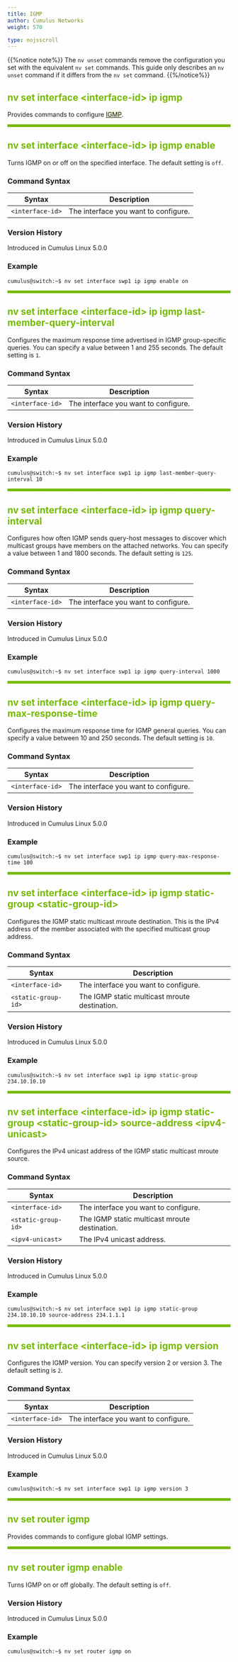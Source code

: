 ```yaml
---
title: IGMP
author: Cumulus Networks
weight: 570

type: nojsscroll
---
```

<style>
h { color: RGB(118,185,0)}
</style>
{{%notice note%}}
The `nv unset` commands remove the configuration you set with the equivalent `nv set` commands. This guide only describes an `nv unset` command if it differs from the `nv set` command.
{{%/notice%}}

## <h>nv set interface \<interface-id\> ip igmp</h>

Provides commands to configure <span style="background-color:#F5F5DC">[IGMP](## "Internet Group Management Protocol")</span>.

<HR STYLE="BORDER: DASHED RGB(118,185,0) 0.5PX;BACKGROUND-COLOR: RGB(118,185,0);HEIGHT: 4.0PX;"/>

## <h>nv set interface \<interface-id\> ip igmp enable</h>

Turns IGMP on or off on the specified interface. The default setting is `off`.

### Command Syntax

| Syntax |  Description   |
| ---------  | -------------- |
| `<interface-id>` |  The interface you want to configure. |

### Version History

Introduced in Cumulus Linux 5.0.0

### Example

```
cumulus@switch:~$ nv set interface swp1 ip igmp enable on
```

<HR STYLE="BORDER: DASHED RGB(118,185,0) 0.5PX;BACKGROUND-COLOR: RGB(118,185,0);HEIGHT: 4.0PX;"/>

## <h>nv set interface \<interface-id\> ip igmp last-member-query-interval</h>

Configures the maximum response time advertised in IGMP group-specific queries. You can specify a value between 1 and 255 seconds. The default setting is `1`.

### Command Syntax

| Syntax |  Description   |
| ---------  | -------------- |
| `<interface-id>` |  The interface you want to configure. |

### Version History

Introduced in Cumulus Linux 5.0.0

### Example

```
cumulus@switch:~$ nv set interface swp1 ip igmp last-member-query-interval 10
```

<HR STYLE="BORDER: DASHED RGB(118,185,0) 0.5PX;BACKGROUND-COLOR: RGB(118,185,0);HEIGHT: 4.0PX;"/>

## <h>nv set interface \<interface-id\> ip igmp query-interval</h>

Configures how often IGMP sends query-host messages to discover which multicast groups have members on the attached networks. You can specify a value between 1 and 1800 seconds. The default setting is `125`.

### Command Syntax

| Syntax |  Description   |
| ---------  | -------------- |
| `<interface-id>` |  The interface you want to configure. |

### Version History

Introduced in Cumulus Linux 5.0.0

### Example

```
cumulus@switch:~$ nv set interface swp1 ip igmp query-interval 1000
```

<HR STYLE="BORDER: DASHED RGB(118,185,0) 0.5PX;BACKGROUND-COLOR: RGB(118,185,0);HEIGHT: 4.0PX;"/>

## <h>nv set interface \<interface-id\> ip igmp query-max-response-time</h>

Configures the maximum response time for IGMP general queries. You can specify a value between 10 and 250 seconds. The default setting is `10`.

### Command Syntax

| Syntax |  Description   |
| ---------  | -------------- |
| `<interface-id>` |  The interface you want to configure. |

### Version History

Introduced in Cumulus Linux 5.0.0

### Example

```
cumulus@switch:~$ nv set interface swp1 ip igmp query-max-response-time 100
```

<HR STYLE="BORDER: DASHED RGB(118,185,0) 0.5PX;BACKGROUND-COLOR: RGB(118,185,0);HEIGHT: 4.0PX;"/>

## <h>nv set interface \<interface-id\> ip igmp static-group \<static-group-id\></h>

Configures the IGMP static multicast mroute destination. This is the IPv4 address of the member associated with the specified multicast group address.

### Command Syntax

| Syntax |  Description   |
| ---------  | -------------- |
| `<interface-id>` |  The interface you want to configure. |
| `<static-group-id>` | The IGMP static multicast mroute destination. |

### Version History

Introduced in Cumulus Linux 5.0.0

### Example

```
cumulus@switch:~$ nv set interface swp1 ip igmp static-group 234.10.10.10
```

<HR STYLE="BORDER: DASHED RGB(118,185,0) 0.5PX;BACKGROUND-COLOR: RGB(118,185,0);HEIGHT: 4.0PX;"/>

## <h>nv set interface \<interface-id\> ip igmp static-group \<static-group-id\> source-address \<ipv4-unicast\></h>

Configures the IPv4 unicast address of the IGMP static multicast mroute source.

### Command Syntax

| Syntax |  Description   |
| ---------  | -------------- |
| `<interface-id>` |  The interface you want to configure. |
| `<static-group-id>` | The IGMP static multicast mroute destination. |
| `<ipv4-unicast>` | The IPv4 unicast address. |

### Version History

Introduced in Cumulus Linux 5.0.0

### Example

```
cumulus@switch:~$ nv set interface swp1 ip igmp static-group 234.10.10.10 source-address 234.1.1.1
```

<HR STYLE="BORDER: DASHED RGB(118,185,0) 0.5PX;BACKGROUND-COLOR: RGB(118,185,0);HEIGHT: 4.0PX;"/>

## <h>nv set interface \<interface-id\> ip igmp version</h>

Configures the IGMP version. You can specify version 2 or version 3. The default setting is `2`.

### Command Syntax

| Syntax |  Description   |
| ---------  | -------------- |
| `<interface-id>` |  The interface you want to configure. |

### Version History

Introduced in Cumulus Linux 5.0.0

### Example

```
cumulus@switch:~$ nv set interface swp1 ip igmp version 3
```

<HR STYLE="BORDER: DASHED RGB(118,185,0) 0.5PX;BACKGROUND-COLOR: RGB(118,185,0);HEIGHT: 4.0PX;"/>

## <h>nv set router igmp</h>

Provides commands to configure global IGMP settings.

<HR STYLE="BORDER: DASHED RGB(118,185,0) 0.5PX;BACKGROUND-COLOR: RGB(118,185,0);HEIGHT: 4.0PX;"/>

## <h>nv set router igmp enable</h>

Turns IGMP on or off globally. The default setting is `off`.

### Version History

Introduced in Cumulus Linux 5.0.0

### Example

```
cumulus@switch:~$ nv set router igmp on
```
